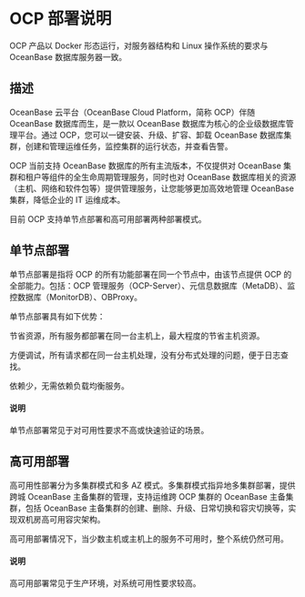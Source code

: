 # OCP 部署说明

OCP 产品以 Docker 形态运行，对服务器结构和 Linux 操作系统的要求与 OceanBase 数据库服务器一致。

## 描述

OceanBase 云平台（OceanBase Cloud Platform，简称 OCP）伴随 OceanBase 数据库而生，是一款以 OceanBase 数据库为核心的企业级数据库管理平台。通过 OCP，您可以一键安装、升级、扩容、卸载 OceanBase 数据库集群，创建和管理运维任务，监控集群的运行状态，并查看告警。

OCP 当前支持 OceanBase 数据库的所有主流版本，不仅提供对 OceanBase 集群和租户等组件的全生命周期管理服务，同时也对 OceanBase 数据库相关的资源（主机、网络和软件包等）提供管理服务，让您能够更加高效地管理 OceanBase 集群，降低企业的 IT 运维成本。

目前 OCP 支持单节点部署和高可用部署两种部署模式。

## 单节点部署

单节点部署是指将 OCP 的所有功能部署在同一个节点中，由该节点提供 OCP 的全部能力。包括：OCP 管理服务（OCP-Server）、元信息数据库（MetaDB）、监控数据库（MonitorDB）、OBProxy。

单节点部署具有如下优势：

节省资源，所有服务都部署在同一台主机上，最大程度的节省主机资源。

方便调试，所有请求都在同一台主机处理，没有分布式处理的问题，便于日志查找。

依赖少，无需依赖负载均衡服务。

  <main id="notice" type='explain'>
    <h4>说明</h4>
    <p>单节点部署常见于对可用性要求不高或快速验证的场景。</p>
  </main>

## 高可用部署

高可用性部署分为多集群模式和多 AZ 模式。多集群模式指异地多集群部署，提供跨城 OceanBase 主备集群的管理，支持运维跨 OCP 集群的 OceanBase 主备集群，包括 OceanBase 主备集群的创建、删除、升级、日常切换和容灾切换等，实现双机房高可用容灾架构。

高可用部署情况下，当少数主机或主机上的服务不可用时，整个系统仍然可用。

  <main id="notice" type='explain'>
    <h4>说明</h4>
    <p>高可用部署常见于生产环境，对系统可用性要求较高。</p>
  </main>
